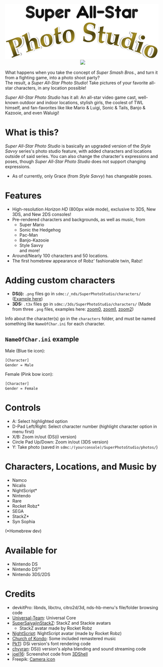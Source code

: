 ﻿<p align="center">
 <img src="https://github.com/RocketRobz/SuperAllStarPhotoStudio/blob/master/resources/title.png"><br>
	<a href="https://gbatemp.net/threads/dsi-3ds-super-photo-studio-take-pictures-of-your-favorite-all-star-characters.573276/" style="padding-left: 5px;">
		<img src="https://img.shields.io/badge/GBATemp-thread-blue.svg" height="20">
	</a>
</p>

What happens when you take the concept of *Super Smash Bros.*, and turn it from a fighting game, into a photo shoot party?     
The result, a *Super All-Star Photo Studio*! Take pictures of your favorite all-star characters, in any location possible!

*Super All-Star Photo Studio* has it all: An all-star video game cast, well-known outdoor and indoor locations, stylish girls, the coolest of TWL himself, and fan-favorites like like Mario & Luigi, Sonic & Tails, Banjo & Kazooie, and even Waluigi!

# What is this?

*Super All-Star Photo Studio* is basically an upgraded version of the *Style Savvy* series's photo studio feature, with added characters and locations outside of said series. You can also change the character's expressions and poses, though *Super All-Star Photo Studio* does not support changing expressions.
- As of currently, only Grace (from *Style Savvy*) has changeable poses.

# Features

- High-resolution *Horizon HD* (800px wide mode), exclusive to 3DS, New 3DS, and New 2DS consoles!
- Pre-rendered characters and backgrounds, as well as music, from     
  - Super Mario     
  - Sonic the Hedgehog     
  - Pac-Man     
  - Banjo-Kazooie        
  - Style Savvy     
  and more!
- Around/Nearly 100 characters and 50 locations.
- The first homebrew appearance of Robz' fashionable twin, Rabz!

# Adding custom characters

- **DS(i):** `.png` files go in `sdmc:/_nds/SuperPhotoStudio/characters/` ([Example here](https://github.com/RocketRobz/SuperAllStarPhotoStudio/blob/master/nds/nitrofiles/graphics/char/ss4_Robz0.png))
- **3DS:** `.t3x` files go in `sdmc:/3ds/SuperPhotoStudio/characters/` (Made from three `.png` files, examples here: [zoom0](https://github.com/RocketRobz/SuperAllStarPhotoStudio/blob/master/3ds/assets/gfx_chars/characters/Rocket%20Photo%20Shoot/Spring/zoom0/Robz.png), [zoom1](https://github.com/RocketRobz/SuperAllStarPhotoStudio/blob/master/3ds/assets/gfx_chars/characters/Rocket%20Photo%20Shoot/Spring/zoom1/Robz.png), [zoom2](https://github.com/RocketRobz/SuperAllStarPhotoStudio/blob/master/3ds/assets/gfx_chars/characters/Rocket%20Photo%20Shoot/Spring/zoom2/Robz.png))

Info about the character(s) go in the `characters` folder, and must be named something like `NameOfChar.ini` for each character.

## `NameOfChar.ini` example

Male (Blue tie icon):

```
[Character]
Gender = Male
```

Female (Pink bow icon):

```
[Character]
Gender = Female
```

# Controls
- A: Select highlighted option
- D-Pad Left/Right: Select character number (highlight character option in menu first)
- X/B: Zoom in/out (DS(i) version)
- Circle Pad Up/Down: Zoom in/out (3DS version)
- Y: Take photo (saved in `sdmc:/(yourconsole)/SuperPhotoStudio/photos/`)

# Characters, Locations, and Music by
- Namco
- Nicalis
- NightScript*
- Nintendo
- Rare
- Rocket Robz*
- SEGA
- StackZ*
- Syn Sophia

(*Homebrew dev)

# Available for
- Nintendo DS
- Nintendo DS⁽ⁱ⁾
- Nintendo 3DS/2DS

# Credits
- devkitPro: libnds, libctru, citro2d/3d, nds-hb-menu's file/folder browsing code
- [Universal-Team](https://github.com/Universal-Team): Universal Core
- [SuperSaiyajinStackZ](https://github.com/SuperSaiyajinStackZ): StackZ and Stackie avatars
     - StackZ avatar made by Rocket Robz
- [NightScript](https://github.com/NightScript370): NightScript avatar (made by Rocket Robz)
- [Church of Kondo](https://www.youtube.com/@ChurchofKondoh): Some included remastered music
- [Pk11](https://github.com/Epicpkmn11): DSi version's font rendering code
- [chyyran](https://github.com/chyyran): DS(i) version's alpha blending and sound streaming code
- [joel16](https://github.com/joel16): Screenshot code from [3DShell](https://github.com/joel16/3DShell)
- Freepik: [Camera icon](https://www.flaticon.com/free-icon/camera_2965705?term=camera&page=1&position=12)
